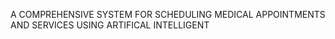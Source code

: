 A COMPREHENSIVE SYSTEM FOR SCHEDULING MEDICAL APPOINTMENTS AND SERVICES USING ARTIFICAL INTELLIGENT

